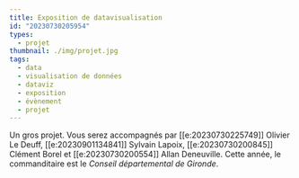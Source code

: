 ```yaml
---
title: Exposition de datavisualisation
id: "20230730205954"
types:
  - projet
thumbnail: ./img/projet.jpg
tags:
  - data
  - visualisation de données
  - dataviz
  - exposition
  - évènement
  - projet
---
```


Un gros projet. Vous serez accompagnés par [[e:20230730225749]] Olivier Le Deuff,  [[e:20230901134841]] Sylvain Lapoix,  [[e:20230730200845]] Clément Borel et [[e:20230730200554]] Allan Deneuville.
Cette année, le commanditaire est le *Conseil départemental de Gironde*.